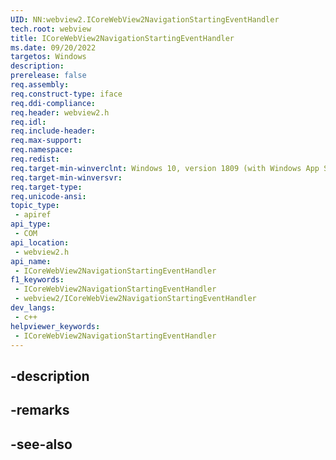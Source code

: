 ```yaml
---
UID: NN:webview2.ICoreWebView2NavigationStartingEventHandler
tech.root: webview
title: ICoreWebView2NavigationStartingEventHandler
ms.date: 09/20/2022
targetos: Windows
description: 
prerelease: false
req.assembly: 
req.construct-type: iface
req.ddi-compliance: 
req.header: webview2.h
req.idl: 
req.include-header: 
req.max-support: 
req.namespace: 
req.redist: 
req.target-min-winverclnt: Windows 10, version 1809 (with Windows App SDK 1.1 or later)
req.target-min-winversvr: 
req.target-type: 
req.unicode-ansi: 
topic_type:
 - apiref
api_type:
 - COM
api_location:
 - webview2.h
api_name:
 - ICoreWebView2NavigationStartingEventHandler
f1_keywords:
 - ICoreWebView2NavigationStartingEventHandler
 - webview2/ICoreWebView2NavigationStartingEventHandler
dev_langs:
 - c++
helpviewer_keywords:
 - ICoreWebView2NavigationStartingEventHandler
---
```


## -description

## -remarks

## -see-also

